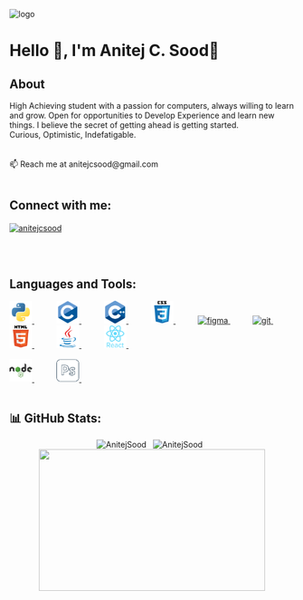 ![logo]({banner.png})
<h1 align="left">Hello 👋, I'm Anitej C. Sood🥷</h1>

<h2 align ="left"> 
About
</h2>
High Achieving student with a passion for computers, always willing to learn and grow. Open for opportunities to Develop Experience and learn new things. I believe the secret of getting ahead is getting started. 
<br>
Curious, Optimistic, Indefatigable.
<br>
<br>
<br>
📫 Reach me at anitejcsood@gmail.com
<br>
<br>

<h2 align="left">Connect with me:</h2>
<p align="left">
<a href="https://www.linkedin.com/in/anitejcsood/" target="blank"><img align="center" src="https://raw.githubusercontent.com/rahuldkjain/github-profile-readme-generator/master/src/images/icons/Social/linked-in-alt.svg" alt="anitejcsood" height="30" width="40" /></a>
</p>
<br>
<br>

<h2 align="left">Languages and Tools:</h2>
<p align="left"> 
<a href="https://www.python.org" target="_blank" rel="noreferrer"> <img src="https://raw.githubusercontent.com/devicons/devicon/master/icons/python/python-original.svg" alt="python" width="40" height="40"/> </a> 
&nbsp; &nbsp; &nbsp; &nbsp; &nbsp;
<a href="https://www.cprogramming.com/" target="_blank" rel="noreferrer"> <img src="https://raw.githubusercontent.com/devicons/devicon/master/icons/c/c-original.svg" alt="c" width="40" height="40"/> </a>
&nbsp; &nbsp; &nbsp; &nbsp; &nbsp;
<a href="https://www.w3schools.com/cpp/" target="_blank" rel="noreferrer"> <img src="https://raw.githubusercontent.com/devicons/devicon/master/icons/cplusplus/cplusplus-original.svg" alt="cplusplus" width="40" height="40"/> </a> 
&nbsp; &nbsp; &nbsp; &nbsp; &nbsp;
<a href="https://www.w3schools.com/css/" target="_blank" rel="noreferrer"> <img src="https://raw.githubusercontent.com/devicons/devicon/master/icons/css3/css3-original-wordmark.svg" alt="css3" width="40" height="40"/> </a> 
&nbsp; &nbsp; &nbsp; &nbsp; &nbsp;
<a href="https://www.figma.com/" target="_blank" rel="noreferrer"> <img src="https://www.vectorlogo.zone/logos/figma/figma-icon.svg" alt="figma" width="40" height="40"/> </a> 
&nbsp; &nbsp; &nbsp; &nbsp; &nbsp;
<a href="https://git-scm.com/" target="_blank" rel="noreferrer"> <img src="https://www.vectorlogo.zone/logos/git-scm/git-scm-icon.svg" alt="git" width="40" height="40"/> </a> 
&nbsp; &nbsp; &nbsp; &nbsp; &nbsp;
<a href="https://www.w3.org/html/" target="_blank" rel="noreferrer"> <img src="https://raw.githubusercontent.com/devicons/devicon/master/icons/html5/html5-original-wordmark.svg" alt="html5" width="40" height="40"/> </a> 
&nbsp; &nbsp; &nbsp; &nbsp; &nbsp;
<a href="https://www.java.com" target="_blank" rel="noreferrer"> <img src="https://raw.githubusercontent.com/devicons/devicon/master/icons/java/java-original.svg" alt="java" width="40" height="40"/> </a> 
&nbsp; &nbsp; &nbsp; &nbsp; &nbsp;
<a href="https://reactjs.org/" target="_blank" rel="noreferrer"> <img src="https://raw.githubusercontent.com/devicons/devicon/master/icons/react/react-original-wordmark.svg" alt="react" width="40" height="40"/> </a> 
&nbsp; &nbsp; &nbsp; &nbsp; &nbsp;
<br>
<br>
<a href="https://nodejs.org" target="_blank" rel="noreferrer"> <img src="https://raw.githubusercontent.com/devicons/devicon/master/icons/nodejs/nodejs-original-wordmark.svg" alt="nodejs" width="40" height="40"/> </a> 
&nbsp; &nbsp; &nbsp; &nbsp; &nbsp;
<a href="https://www.photoshop.com/en" target="_blank" rel="noreferrer"> <img src="https://raw.githubusercontent.com/devicons/devicon/master/icons/photoshop/photoshop-line.svg" alt="photoshop" width="40" height="40"/> </a> 
&nbsp; &nbsp; &nbsp; &nbsp; &nbsp;
<br>
<br>

## 📊 GitHub Stats:
<div align=center>
  <img src= "https://github-readme-stats.vercel.app/api?username=AnitejSood&theme=vision-friendly-dark&hide_border=false&include_all_commits=false&count_private=true" alt="AnitejSood" width=400px height=250px>
  &nbsp;
  <img src="https://github-readme-streak-stats.herokuapp.com/?user=AnitejSood&theme=vision-friendly-dark&hide_border=false" alt="AnitejSood" width=400px height=250px>
  &nbsp;
  <img src="https://github-readme-stats.vercel.app/api/top-langs/?username=AnitejSood&theme=vision-friendly-dark&hide_border=false&include_all_commits=false&count_private=true&layout=compact" width=400px height=250px>
</div>

